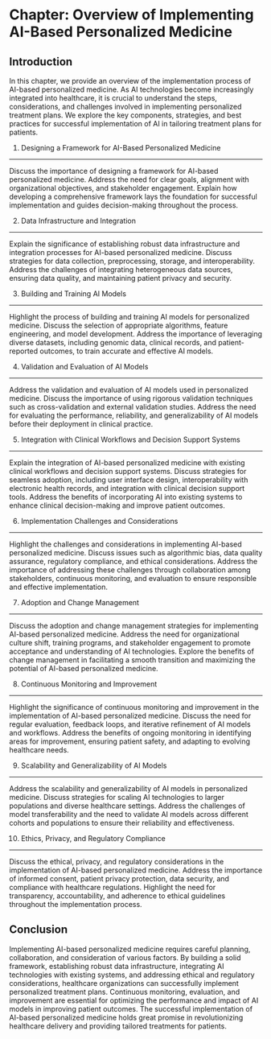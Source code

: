 Chapter: Overview of Implementing AI-Based Personalized Medicine
================================================================

Introduction
------------

In this chapter, we provide an overview of the implementation process of AI-based personalized medicine. As AI technologies become increasingly integrated into healthcare, it is crucial to understand the steps, considerations, and challenges involved in implementing personalized treatment plans. We explore the key components, strategies, and best practices for successful implementation of AI in tailoring treatment plans for patients.

1. Designing a Framework for AI-Based Personalized Medicine
-----------------------------------------------------------

Discuss the importance of designing a framework for AI-based personalized medicine. Address the need for clear goals, alignment with organizational objectives, and stakeholder engagement. Explain how developing a comprehensive framework lays the foundation for successful implementation and guides decision-making throughout the process.

2. Data Infrastructure and Integration
--------------------------------------

Explain the significance of establishing robust data infrastructure and integration processes for AI-based personalized medicine. Discuss strategies for data collection, preprocessing, storage, and interoperability. Address the challenges of integrating heterogeneous data sources, ensuring data quality, and maintaining patient privacy and security.

3. Building and Training AI Models
----------------------------------

Highlight the process of building and training AI models for personalized medicine. Discuss the selection of appropriate algorithms, feature engineering, and model development. Address the importance of leveraging diverse datasets, including genomic data, clinical records, and patient-reported outcomes, to train accurate and effective AI models.

4. Validation and Evaluation of AI Models
-----------------------------------------

Address the validation and evaluation of AI models used in personalized medicine. Discuss the importance of using rigorous validation techniques such as cross-validation and external validation studies. Address the need for evaluating the performance, reliability, and generalizability of AI models before their deployment in clinical practice.

5. Integration with Clinical Workflows and Decision Support Systems
-------------------------------------------------------------------

Explain the integration of AI-based personalized medicine with existing clinical workflows and decision support systems. Discuss strategies for seamless adoption, including user interface design, interoperability with electronic health records, and integration with clinical decision support tools. Address the benefits of incorporating AI into existing systems to enhance clinical decision-making and improve patient outcomes.

6. Implementation Challenges and Considerations
-----------------------------------------------

Highlight the challenges and considerations in implementing AI-based personalized medicine. Discuss issues such as algorithmic bias, data quality assurance, regulatory compliance, and ethical considerations. Address the importance of addressing these challenges through collaboration among stakeholders, continuous monitoring, and evaluation to ensure responsible and effective implementation.

7. Adoption and Change Management
---------------------------------

Discuss the adoption and change management strategies for implementing AI-based personalized medicine. Address the need for organizational culture shift, training programs, and stakeholder engagement to promote acceptance and understanding of AI technologies. Explore the benefits of change management in facilitating a smooth transition and maximizing the potential of AI-based personalized medicine.

8. Continuous Monitoring and Improvement
----------------------------------------

Highlight the significance of continuous monitoring and improvement in the implementation of AI-based personalized medicine. Discuss the need for regular evaluation, feedback loops, and iterative refinement of AI models and workflows. Address the benefits of ongoing monitoring in identifying areas for improvement, ensuring patient safety, and adapting to evolving healthcare needs.

9. Scalability and Generalizability of AI Models
------------------------------------------------

Address the scalability and generalizability of AI models in personalized medicine. Discuss strategies for scaling AI technologies to larger populations and diverse healthcare settings. Address the challenges of model transferability and the need to validate AI models across different cohorts and populations to ensure their reliability and effectiveness.

10. Ethics, Privacy, and Regulatory Compliance
----------------------------------------------

Discuss the ethical, privacy, and regulatory considerations in the implementation of AI-based personalized medicine. Address the importance of informed consent, patient privacy protection, data security, and compliance with healthcare regulations. Highlight the need for transparency, accountability, and adherence to ethical guidelines throughout the implementation process.

Conclusion
----------

Implementing AI-based personalized medicine requires careful planning, collaboration, and consideration of various factors. By building a solid framework, establishing robust data infrastructure, integrating AI technologies with existing systems, and addressing ethical and regulatory considerations, healthcare organizations can successfully implement personalized treatment plans. Continuous monitoring, evaluation, and improvement are essential for optimizing the performance and impact of AI models in improving patient outcomes. The successful implementation of AI-based personalized medicine holds great promise in revolutionizing healthcare delivery and providing tailored treatments for patients.
